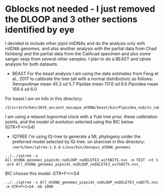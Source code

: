 # Gblocks not needed - I just removed the DLOOP and 3 other sections identified by eye
I decided to include other pipid mtDNAs and do the analysis only with mtDNA genomes, and also another analysis with the partial data from Chad fishbergi and the partial data from the CalAcad specimen and also some sanger seqs from several other samples. I plan to do a BEAST and iqtree analysis for both datasets.

* BEAST
For the beast analysis I am using the date estimates from Feng et al., 2017 to calibrate the tree (all with a normal distribution) as follows:
Xenopodinae  mean 45.3  sd 5.7
Pipidae mean 117.6 sd 6.6
Pipoidea mean 159.4 sd 6.0

For beast I am on Info in this directory:
```
/2/scratch/ben/2019_ancient_macaque_mtDNA/beast/bin/Pipoidea_nobits_noDLOOP_noDELETE3_4
```
I am using a relaxed lognormal clock with a Yule tree prior, these calibration points, and the model of evolution selected using the BIC below (GTR+F+I+G4)

* IQTREE
I'm using IQ-tree to generate a ML phylogeny under the preferred model selected by IQ-tree.
on sharcnet in this directory: `/work/ben/iqtree-1.6.8-Linux/bin/Xenopus_mtDNA_genomez`
```
../../iqtree -s All_mtDNA_genomez_pipoids_noDLOOP_noDELETE3_withBITS.nxs -m TEST -nt 1 -pre All_mtDNA_genomez_pipoids_noDLOOP_noDELETE3_withBITS.nxs_

```
BIC choose this model:  GTR+F+I+G4 
```
../../iqtree -s All_mtDNA_genomez_pipoids_noDLOOP_noDELETE3_noBITS.nxs -m GTR+F+I+G4 -bb 1000

```
